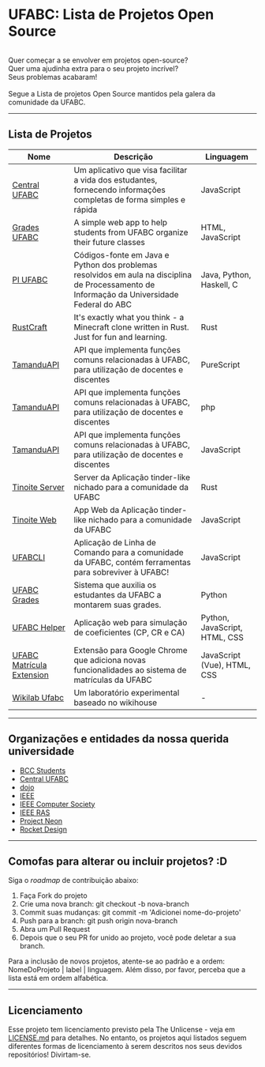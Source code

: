 # UFABC: Lista de Projetos Open Source

<p align="center"

<img src="https://i.imgur.com/m5Bsm2Y.png" alt=""> <br/>

Quer começar a se envolver em projetos open-source? <br/>
Quer uma ajudinha extra para o seu projeto incrível? <br/>
Seus problemas acabaram! <br/><br/>
Segue a Lista de projetos Open Source mantidos pela galera da comunidade da UFABC.
>
</p>

---

## Lista de Projetos

Nome | Descrição | Linguagem |
---- | ---- | ---- |  
[Central UFABC](https://github.com/centralufabc/ufabccentral) | Um aplicativo que visa facilitar a vida dos estudantes, fornecendo informações completas de forma simples e rápida | JavaScript | 
[Grades UFABC](https://github.com/rafael-telles/grades-ufabc) | A simple web app to help students from UFABC organize their future classes | HTML, JavaScript | 
[PI UFABC](https://github.com/folivetti/PI-UFABC) | Códigos-fonte em Java e Python dos problemas resolvidos em aula na disciplina de Processamento de Informação da Universidade Federal do ABC | Java, Python, Haskell, C |
[RustCraft](https://github.com/EduRenesto/rustcraft) | It's exactly what you think - a Minecraft clone written in Rust. Just for fun and learning. | Rust |
[TamanduAPI](https://github.com/EduRenesto/tamanduapi) | API que implementa funções comuns relacionadas à UFABC, para utilização de docentes e discentes | PureScript |
[TamanduAPI](https://github.com/sazukegu/ufabc-scrapper) | API que implementa funções comuns relacionadas à UFABC, para utilização de docentes e discentes | php |
[TamanduAPI](https://github.com/EduRenesto/tamanduapi-js) | API que implementa funções comuns relacionadas à UFABC, para utilização de docentes e discentes | JavaScript | 
[Tinoite Server](https://github.com/ufabc-dojo/tinoite-server) | Server da Aplicação tinder-like nichado para a comunidade da UFABC | Rust |
[Tinoite Web](https://github.com/ufabc-dojo/tinoite-web) | App Web da Aplicação tinder-like nichado para a comunidade da UFABC | JavaScript |
[UFABCLI](https://github.com/EduRenesto/ufabcli-js) | Aplicação de Linha de Comando para a comunidade da UFABC, contém ferramentas para sobreviver à UFABC! | JavaScript |
[UFABC Grades](https://github.com/docafavarato/ufabc-grades) | Sistema que auxilia os estudantes da UFABC a montarem suas grades. | Python | HTML | CSS
[UFABC Helper](https://github.com/williamsenasilva/ufabc-helper) | Aplicação web para simulação de coeficientes (CP, CR e CA) | Python, JavaScript, HTML, CSS
[UFABC Matrícula Extension](https://github.com/felipe-augusto/ufabc-matricula-extension) | Extensão para Google Chrome que adiciona novas funcionalidades ao sistema de matrículas da UFABC | JavaScript (Vue), HTML, CSS |
[Wikilab Ufabc](https://github.com/uncreatednet/wikilab-ufabc) | Um laboratório experimental baseado no wikihouse | - |

---

## Organizações e entidades da nossa querida universidade

- [BCC Students](https://github.com/ufabc-students-bcc/)
- [Central UFABC](https://github.com/centralufabc/)
- [dojo](https://github.com/ufabc-dojo)
- [IEEE](https://github.com/ieeeufabc)
- [IEEE Computer Society](https://github.com/ieeecsufabc)
- [IEEE RAS](https://github.com/IEEE-RAS-UFABC)
- [Project Neon](https://github.com/Project-Neon)
- [Rocket Design](https://github.com/UFABCRocketDesign)

---

## Comofas para alterar ou incluir projetos? :D

Siga o _roadmap_ de contribuição abaixo:

1. Faça Fork do projeto
2. Crie uma nova branch: git checkout -b nova-branch
3. Commit suas mudanças: git commit -m 'Adicionei nome-do-projeto'
4. Push para a branch: git push origin nova-branch
5. Abra um Pull Request
6. Depois que o seu PR for unido ao projeto, você pode deletar a sua branch.

Para a inclusão de novos projetos, atente-se ao padrão e a ordem: NomeDoProjeto | label | linguagem. 
Além disso, por favor, perceba que a lista está em ordem alfabética.

---

## Licenciamento

Esse projeto tem licenciamento previsto pela The Unlicense - veja em [LICENSE.md](https://github.com/ufabc-students-bcc/open-source-ufabc/blob/master/LICENSE.md) para detalhes. No entanto, os projetos aqui listados seguem diferentes formas de licenciamento à serem descritos nos seus devidos repositórios! Divirtam-se. 
